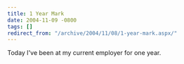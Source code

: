 ```yaml
---
title: 1 Year Mark
date: 2004-11-09 -0800
tags: []
redirect_from: "/archive/2004/11/08/1-year-mark.aspx/"
---
```


Today I've been at my current employer for one year.

